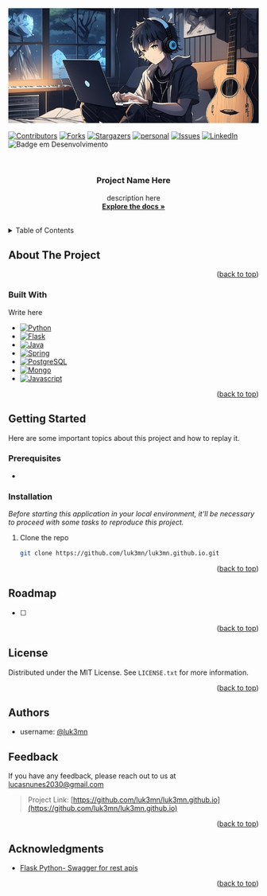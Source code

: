 <!-- ![thumbnail-Formação Java (4)](https://user-images.githubusercontent.com/66698429/226751112-f79aaa28-16c9-4561-8a15-0ac62ec9cb44.png) -->

<a name="luk3mn.github.io">
    <img src="https://raw.githubusercontent.com/luk3mn/luk3mn/main/soft_cover.png" width="1480">
</a>

[![Contributors][contributors-shield]][contributors-url]
[![Forks][forks-shield]][forks-url]
[![Stargazers][stars-shield]][stars-url]
[![personal][personal-shield]][personal-url]
[![Issues][issues-shield]][issues-url]
[![LinkedIn][linkedin-shield]][linkedin-url]
![Badge em Desenvolvimento](https://img.shields.io/static/v1?label=STATUS&message=Development&color=GREEN&style=for-the-badge)

<!-- ![image](soft%20(1).png) -->



<!-- PROJECT LOGO -->
<br />
<div align="center">

  <h3 align="center">Project Name Here</h3>

  <p align="center">
    description here
    <br />
    <a href="https://github.com/luk3mn/luk3mn.github.io/README.md"><strong>Explore the docs »</strong></a>
    <br />
    <br />
  </p>
</div>



<!-- TABLE OF CONTENTS -->
<details>
  <summary>Table of Contents</summary>
  <ol>
    <li>
      <a href="#about-the-project">About The Project</a>
      <ul>
        <li><a href="#built-with">Built With</a></li>
      </ul>
    </li>
    <li>
      <a href="#getting-started">Getting Started</a>
      <ul>
        <li><a href="#prerequisites">Prerequisites</a></li>
        <li><a href="#installation">Installation</a></li>
      </ul>
    </li>
    <li><a href="#usage">Usage</a></li>
    <!-- <li><a href="#deploy">Deploy</a></li> -->
    <li><a href="#roadmap">Roadmap</a></li>
    <li><a href="#license">License</a></li>
    <li><a href="#authors">Authors</a></li>
    <li><a href="#feedback">Feedback</a></li>
    <li><a href="#acknowledgments">Acknowledgments</a></li>
  </ol>
</details>



<!-- ABOUT THE PROJECT -->
## About The Project
<!-- IMAGE (OPCIONAL) -->

<p align="justify">

</p> 

<p align="right">(<a href="#luk3mn.github.io">back to top</a>)</p>

### Built With

Write here

* [![Python][Python]][Python-url]
* [![Flask][Flask]][Flask-url]
* [![Java][Java]][Java-url]
* [![Spring][Spring]][Spring-url]
* [![PostgreSQL][PostgreSQL]][PostgreSQL-url]
* [![Mongo][Mongo]][Mongo-url]
* [![Javascript][Javascript]][Javascript-url]

<p align="right">(<a href="#luk3mn.github.io">back to top</a>)</p>



<!-- GETTING STARTED -->
## Getting Started

Here are some important topics about this project and how to replay it.

### Prerequisites

* 

### Installation

_Before starting this application in your local environment, it'll be necessary to proceed with some tasks to reproduce this project._

1. Clone the repo
   ```sh
   git clone https://github.com/luk3mn/luk3mn.github.io.git
   ```


<p align="right">(<a href="#luk3mn.github.io">back to top</a>)</p>



<!-- USAGE EXAMPLES -->
<!-- ## Usage -->

<!-- Deploy -->
<!-- ## Deploy -->


<!-- ROADMAP -->
## Roadmap

- [ ]


<p align="right">(<a href="#luk3mn.github.io">back to top</a>)</p>



<!-- LICENSE -->
## License

Distributed under the MIT License. See `LICENSE.txt` for more information.

<p align="right">(<a href="#luk3mn.github.io">back to top</a>)</p>



## Authors

- username: [@luk3mn](https://www.github.com/luk3mn)

## Feedback

If you have any feedback, please reach out to us at lucasnunes2030@gmail.com

> Project Link: [https://github.com/luk3mn/luk3mn.github.io](https://github.com/luk3mn/luk3mn.github.io)

<p align="right">(<a href="#luk3mn.github.io">back to top</a>)</p>


<!-- ACKNOWLEDGMENTS -->
## Acknowledgments

* [Flask Python- Swagger for rest apis](https://diptochakrabarty.medium.com/flask-python-swagger-for-rest-apis-6efdf0100bd7)


<p align="right">(<a href="#luk3mn.github.io">back to top</a>)</p>



<!-- MARKDOWN LINKS & IMAGES -->
<!-- https://www.markdownguide.org/basic-syntax/#reference-style-links -->
[contributors-shield]: https://img.shields.io/github/contributors/luk3mn/luk3mn.github.io.svg?style=for-the-badge
[contributors-url]: https://github.com/luk3mn/luk3mn.github.io/graphs/contributors
[issues-shield]: https://img.shields.io/github/issues/luk3mn/luk3mn.github.io.svg?style=for-the-badge
[issues-url]: https://github.com/luk3mn/luk3mn.github.io/issues
[forks-shield]: https://img.shields.io/github/forks/luk3mn/luk3mn.github.io.svg?style=for-the-badge
[forks-url]: https://github.com/luk3mn/luk3mn.github.io/network/members
[stars-shield]: https://img.shields.io/github/stars/luk3mn/luk3mn.github.io.svg?style=for-the-badge
[stars-url]: https://github.com/luk3mn/luk3mn.github.io/stargazers
[license-shield]: https://img.shields.io/github/license/othneildrew/Best-README-Template.svg?style=for-the-badge
[license-url]: https://github.com/luk3mn/luk3mn.github.io/blob/master/LICENSE
[linkedin-shield]: https://img.shields.io/badge/-LinkedIn-black.svg?style=for-the-badge&logo=linkedin&colorB=555
[linkedin-url]: https://www.linkedin.com/in/lucasmaues/
[personal-shield]: https://img.shields.io/static/v1?label=Luke&message=🎸&color=2e3643&style=for-the-badge&colorB=555
[personal-url]: https://www.rocketseat.com.br/

<!-- Stack Shields -->
[Python]: https://img.shields.io/badge/Python-3776AB?style=for-the-badge&logo=python&logoColor=ffffff
[Python-url]: https://www.python.org/
[Flask]: https://img.shields.io/badge/Flask-000000?style=for-the-badge&logo=flask&logoColor=ffffff
[Flask-url]: https://flask.palletsprojects.com/en/3.0.x/
[Java]: https://img.shields.io/badge/Java-E02027?style=for-the-badge&logo=java&logoColor=ffffff
[Java-url]: https://www.java.com/en/
[Spring]: https://img.shields.io/badge/SrpingBoot-6DB33F?style=for-the-badge&logo=springboot&logoColor=ffffff
[Spring-url]: https://spring.io/projects/spring-boot
[PostgreSQL]: https://img.shields.io/badge/POSTGRESQL-4169E1?style=for-the-badge&logo=postgresql&logoColor=ffffff
[PostgreSQL-url]: https://www.postgresql.org/
[Mongo]: https://img.shields.io/badge/Mongodb-green?style=for-the-badge&logo=mongodb&logoColor=ffffff
[Mongo-url]: https://www.mongodb.com/docs/
[Javascript]: https://img.shields.io/badge/JavaScript-F7DF1E?style=for-the-badge&logo=javascript&logoColor=black
[Javascript-url]: https://developer.mozilla.org/pt-BR/docs/Web/JavaScript
